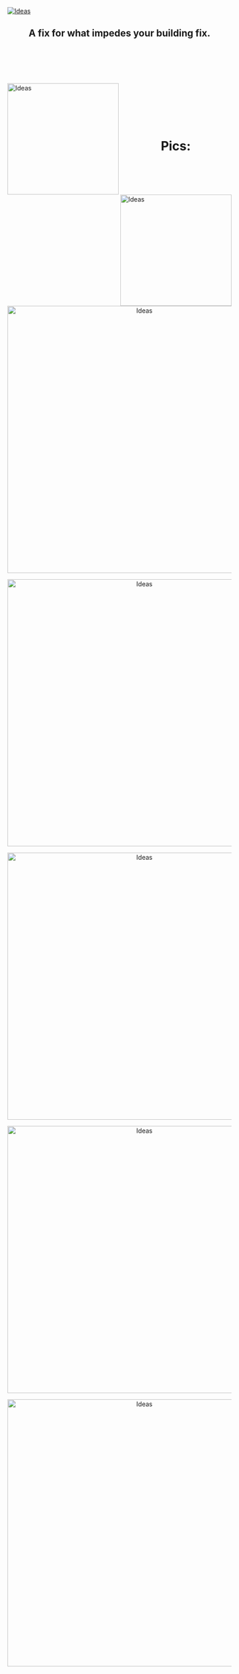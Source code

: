 
[<img alt="Ideas" src="https://github.com/BentoGambin/Valheim-MissingPieces/blob/main/.Github/MissingPiecesGithub.png?raw=true" />](https://github.com/BentoGambin/Valheim-MissingPieces)

<h2 align="center">A fix for what impedes your building fix.</h2>
<br /><br /><br /><br />
                     
[<img alt="Ideas" align="left" width="250px" src="https://github.com/BentoGambin/Valheim-MissingPieces/blob/main/.Github/Ideas.png?raw=true" />](https://github.com/BentoGambin/Valheim-MissingPieces/discussions/categories/ideas)
[<img alt="Ideas" align="right" width="250px" src="https://github.com/BentoGambin/Valheim-MissingPieces/blob/main/.Github/Bugs.png?raw=true" />](https://github.com/BentoGambin/Valheim-MissingPieces/issues)

<br /><br /><br /><br /><br />

<h1 align="center">Pics:</h1>

<p align="center">
<img alt="Ideas" width="600" src="https://github.com/BentoGambin/Valheim-MissingPieces/blob/main/.Github/corner.png?raw=true" /> 
</p>
<p align="center">
<img alt="Ideas" width="600" src="https://github.com/BentoGambin/Valheim-MissingPieces/blob/main/.Github/ladder.png?raw=true" /> 
</p>
<p align="center">
<img alt="Ideas" width="600" src="https://github.com/BentoGambin/Valheim-MissingPieces/blob/main/.Github/roof.png?raw=true" /> 
</p>
<p align="center">
<img alt="Ideas" width="600" src="https://github.com/BentoGambin/Valheim-MissingPieces/blob/main/.Github/stair.png?raw=true" /> 
</p>
<p align="center">
<img alt="Ideas" width="600" src="https://github.com/BentoGambin/Valheim-MissingPieces/blob/main/.Github/stone_triangular.png?raw=true" />
</p>
